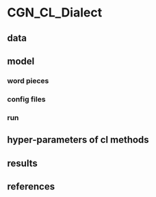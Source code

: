 # CGN_CL_Dialect

## data

## model 

### word pieces
### config files
### run 

## hyper-parameters of cl methods

## results

## references
